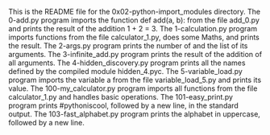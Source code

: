 This is the README file for the 0x02-python-import_modules directory.
The 0-add.py program imports the function def add(a, b): from the file add_0.py and prints the result of the addition 1 + 2 = 3.
The 1-calculation.py program imports functions from the file calculator_1.py, does some Maths, and prints the result.
The 2-args.py program prints the number of and the list of its arguments.
The 3-infinite_add.py program prints the result of the addition of all arguments.
The 4-hidden_discovery.py program prints all the names defined by the compiled module hidden_4.pyc.
The 5-variable_load.py program imports the variable a from the file variable_load_5.py and prints its value.
The 100-my_calculator.py program imports all functions from the file calculator_1.py and handles basic operations.
The 101-easy_print.py program prints #pythoniscool, followed by a new line, in the standard output.
The 103-fast_alphabet.py program prints the alphabet in uppercase, followed by a new line.
